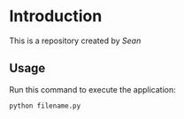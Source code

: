 # Introduction

This is a repository created by *Sean*

## Usage

Run this command to execute the application:

`python filename.py`
